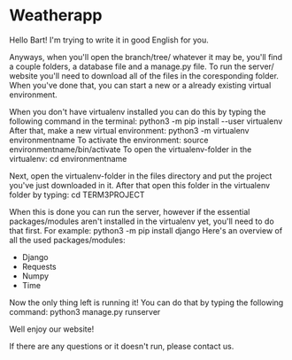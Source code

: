 # Weatherapp

Hello Bart!
I'm trying to write it in good English for you. 

Anyways, when you'll open the branch/tree/ whatever it may be, you'll find a couple folders, a database file and a manage.py file. 
To run the server/ website you'll need to download all of the files in the coresponding folder. 
When you've done that, you can start a new or a already existing virtual environment. 

When you don't have virtualenv installed you can do this by typing the following command in the terminal: python3 -m pip install --user virtualenv
After that, make a new virtual environment: python3 -m virtualenv environmentname
To activate the environment: source environmentname/bin/activate
To open the virtualenv-folder in the virtualenv: cd environmentname

Next, open the virtualenv-folder in the files directory and put the project you've just downloaded in it. 
After that open this folder in the virtualenv folder by typing: cd TERM3PROJECT

When this is done you can run the server, however if the essential packages/modules aren't installed in the virtualenv yet, you'll need to do that first. 
For example: python3 -m pip install django
Here's an overview of all the used packages/modules:
- Django
- Requests
- Numpy
- Time

Now the only thing left is running it! 
You can do that by typing the following command: python3 manage.py runserver

Well enjoy our website! 

If there are any questions or it doesn't run, please contact us.
